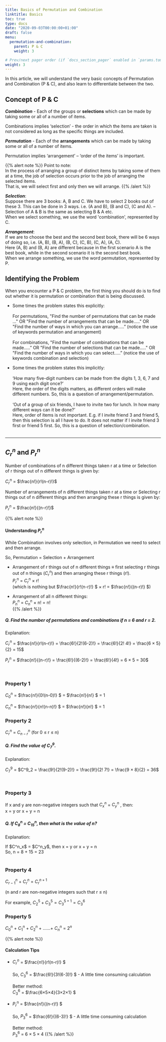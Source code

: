 ```yaml
---
title: Basics of Permutation and Combination
linktitle: Basics 
toc: true
type: docs
date: "2020-09-03T00:00:00+01:00"
draft: false
menu:
  permutation-and-combination:
    parent: P & C
    weight: 3

# Prev/next pager order (if `docs_section_pager` enabled in `params.toml`)
weight: 3
---
```


In this article, we will understand the very basic concepts of Permutation and Combination (P & C), and also learn to differentiate between the two. 

## Concept of P & C

***Combination*** - Each of the groups or <strong>selections</strong> which can be made by taking some or all of a number of items. 

Combinations implies ‘selection’ - the order in which the items are taken is not considered as long as the specific things are included.

***Permutation*** - Each of the <strong>arrangements</strong> which can be made by taking some or all of a number of items. 

Permutation implies ‘arrangement’ – ‘order of the items’ is important.

{{% alert note %}}
Point to note: <br>
In the process of arranging a group of distinct items by taking some of them at a time, the job of selection occurs prior to the job of arranging the selected items. <br>
That is, we will select first and only then we will arrange. 
{{% /alert %}}

***Selection***:<br>
Suppose there are 3 books: A, B and C. We have to select 2 books out of these 3. This can be done in 3 ways. i.e. (A and B), (B and C), (C and A). – Selection of A & B is the same as selecting B & A etc.<br>
When we select something, we use the word 'combination', represented by C.

***Arrangement***:<br>
If we are to choose the best and the second best book, there will be 6 ways of doing so, i.e. (A, B), (B, A), (B, C), (C, B), (C, A), (A, C). <br>
Here (A, B) and (B, A) are different because in the first scenario A is the best book, while in the second scenario it is the second best book. <br>
When we arrange something, we use the word permutation, represented by P.


## Identifying the Problem

When you encounter a P & C problem, the first thing you should do is to find out whether it is permutation or combination that is being discussed.  

* Some times the problem states this explicitly:<br><br>
For permutations, "Find the number of permutations that can be made ..." OR "Find the number of arrangements that can be made....." OR "Find the number of ways in which you can arrange.....” (notice the use of keywords permutation and arrangement)<br><br>
For combinations, "Find the number of combinations that can be made.....” OR "Find the number of selections that can be made....." OR "Find the number of ways in which you can select.....” (notice the use of keywords combination and selection)

* Some times the problem states this implicitly:<br><br>
‘How many five-digit numbers can be made from the digits 1, 3, 6, 7 and 9 using each digit once?’<br>
Here, the order of the digits matters, as different orders will make different numbers. So, this is a question of arrangement/permutation.<br><br>
‘Out of a group of six friends, I have to invite two for lunch. In how many different ways can it be done?’<br>
Here, order of items is not important. E.g. if I invite friend 3 and friend 5, then this selection is all I have to do. It does not matter if I invite friend 3 first or friend 5 first. So, this is a question of selection/combination. <br><br>

<hr>

## $C^n_r$ and $P^n_r$ 

Number of combinations of n different things taken r at a time or Selection of r things out of n different things is given by:

$C^n_r$ = $\frac{n!}{r!(n-r)!}$ 

Number of arrangements of n different things taken r at a time or Selecting r things out of n different things and then arranging these r things is given by:

$P^n_r$ = $\frac{n!}{(n-r)!}$

{{% alert note %}}
#### Understanding $P^n_r$ 

While Combination involves only selection, in Permutation we need to select and then arrange. 

So, Permutation = Selection + Arrangement

* Arrangement of r things out of n different things ≡ first selecting r things out of n things ($C^n_r$) and then arranging these r things (r!).<br>
$P^n_r$ = $C^n_r$ × r! <br>
(which is nothing but $\frac{n!}{r!(n-r)!} $ × r! = $\frac{n!}{(n-r)!} $) 

* Arrangement of all n different things:<br>
$P^n_n$ = $C^n_n$ × n! = n! <br>
{{% /alert %}}

##### Q. Find the number of permutations and combinations if n = 6 and r = 2.

Explanation:<br>
<div class="Exp">

$C^n_r$ = $\frac{n!}{r!(n-r)!} = \frac{6!}{2!(6-2)!} = \frac{6!}{2! 4!} = \frac{6 × 5}{2} = 15$  

$P^n_r$ = $\frac{n!}{(n-r)!} = \frac{6!}{(6-2)!} = \frac{6!}{4!} = 6 × 5 = 30$
</div> <br>

### Property 1

$C^n_0$ = $\frac{n!}{0!(n-0)!} $ = $\frac{n!}{n!} $ = 1

$C^n_n$ = $\frac{n!}{n!(n-n)!} $ = $\frac{n!}{n!} $ = 1

### Property 2

$C^n_r$ = $C^n_{n-r}$
(for 0 ≤ r ≤ n)

##### Q. Find the value of $C^9_7$.

Explanation:<br>
<div class="Exp">

$C^9_7$ = $C^9_2 = \frac{9!}{2!(9-2)!} = \frac{9!}{2! 7!} = \frac{9 × 8}{2} = 36$  
</div> <br>

### Property 3

If x and y are non-negative integers such that $C^n_x$  = $C^n_y$  , then:<br>
x = y or x + y = n 

##### Q. If $C^n_8$  = $C^n_{15}$, then what is the value of n?

Explanation:<br>
<div class="Exp">
If $C^n_x$  = $C^n_y$, then x = y or x + y = n <br>
So, n = 8 + 15 = 23
</div> <br>

### Property 4

$C^n_{r-1}$ + $C^n_r$ = $C^{n+1}_r$

(n and r are non-negative integers such that r ≤ n)

For example, $C^5_2 + C^5_3 = C^{5+1}_3 = C^6_3$

### Property 5

$C^n_0$ + $C^n_1$ + $C^n_2$ + ……+ $C^n_n$ = $2^n$

{{% alert note %}}
#### Calculation Tips

* $C^n_r$ = $\frac{n!}{r!(n-r)!} $ <br><br>
So, $C^6_3$ = $\frac{6!}{3!(6-3)!} $ - A little time consuming calculation <br><br>
Better method:<br>
$C^6_3$ = $\frac{6×5×4}{3×2×1} $

* $P^n_r$ = $\frac{n!}{(n-r)!} $ <br><br>
So, $P^6_3$ = $\frac{6!}{(6-3)!} $ - A little time consuming calculation <br><br>
Better method:<br>
$P^6_3$ = 6 × 5 × 4
{{% /alert %}}

